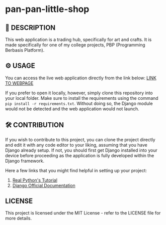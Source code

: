 # pan-pan-little-shop

## 📃 **DESCRIPTION**<br>
This web application is a trading hub, specifically for art and crafts. It is made specifically for one of my college projects, PBP (Programming Berbasis Platform).


## ⚙️ **USAGE**<br>
You can access the live web application directly from the link below:
[LINK TO WEBPAGE](http://alexander-william-panpanlittleshop.pbp.cs.ui.ac.id/)

If you prefer to open it locally, however, simply clone this repository into your local folder. Make sure to install the requirements using the command `pip install -r requirements.txt`. Without doing so, the Django module would not be detected and the web application would not launch.


## 🛠️ **CONTRIBUTION**<br>
If you wish to contribute to this project, you can clone the project directly and edit it with any code editor to your liking, assuming that you have Django already setup. If not, you should first get Django installed into your device before proceeding as the application is fully developed within the Django framework.<br>

Here a few links that you might find helpful in setting up your project:
1. [Real Python's Tutorial](https://realpython.com/django-setup/)
2. [Django Official Documentation](https://docs.djangoproject.com/en/5.0/intro/tutorial01/)


## **LICENSE**<br>
This project is licensed under the MIT License - refer to the LICENSE file for more details.
